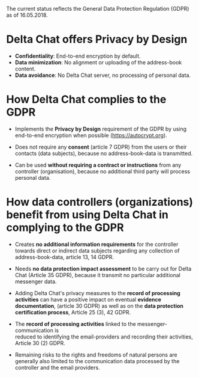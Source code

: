 

The current status reflects the General Data Protection Regulation (GDPR) as of 16.05.2018.

# Delta Chat offers **Privacy by Design**

- **Confidentiality**: End-to-end encryption by default.
- **Data minimization**: No alignment or uploading of the address-book content.
- **Data avoidance**: No Delta Chat server, no processing of personal data.



#  How **Delta Chat** complies to the **GDPR** 


- Implements the **Privacy by Design** requirement of the GDPR by 
  using end-to-end encryption when possible (https://autocrypt.org).

- Does not require any **consent** (article 7 GDPR) from the users or their contacts (data subjects), because no address-book-data is transmitted.

- Can be used **without requiring a contract or instructions** from any controller (organisation), because no additional third party will process personal data. 

# How data controllers (organizations) benefit from using Delta Chat in complying to the **GDPR** 

- Creates **no additional information requirements** for the controller towards direct or indirect data subjects 
  regarding any collection of address-book-data, article 13, 14 GDPR.

- Needs **no data protection impact assessment**  to be carry out for Delta Chat (Article 35 GDPR), because it transmit no particular additional messenger data.

- Adding Delta Chat's privacy measures to the 
  **record of processing activities** can have a positive impact 
  on eventual **evidence documentation**, (article 30 GDPR) 
  as well as on the **data protection certification process**, Article 25 (3), 42 GDPR.

- The **record of processing activities** linked to the messenger-communication is  
  reduced to identifying the email-providers and recording their activities, Article 30 (2) GDPR.

- Remaining risks to the rights and freedoms of natural persons 
  are generally also limited to the communication data processed 
  by the controller and the email providers.

